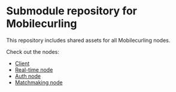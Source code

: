 # Submodule repository for Mobilecurling

This repository includes shared assets for all Mobilecurling nodes.

Check out the nodes:

- [Client](https://github.com/Jargonpohina/mobilecurling-client)
- [Real-time node](https://github.com/Jargonpohina/mobilecurling)
- [Auth node](https://github.com/Jargonpohina/mobilecurling-auth)
- [Matchmaking node](https://github.com/Jargonpohina/mobilecurling-lobby)
